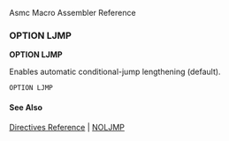 Asmc Macro Assembler Reference

### OPTION LJMP

**OPTION LJMP**

Enables automatic conditional-jump lengthening (default).

    OPTION LJMP

#### See Also

[Directives Reference](readme.md) | [NOLJMP](opt_noljmp.md)